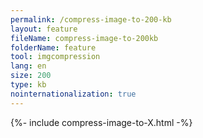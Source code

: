 ```yaml
---
permalink: /compress-image-to-200-kb
layout: feature
fileName: compress-image-to-200kb
folderName: feature
tool: imgcompression
lang: en
size: 200
type: kb
nointernationalization: true
---
```

{%- include compress-image-to-X.html -%}
      